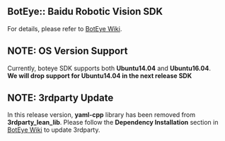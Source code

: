 ## BotEye:: Baidu Robotic Vision SDK ##

For details, please refer to [BotEye Wiki](https://github.com/baidu/boteye/wiki).

## NOTE: OS Version Support
Currently, boteye SDK supports both **Ubuntu14.04** and **Ubuntu16.04**.   
**We will drop support for Ubuntu14.04 in the next release SDK**

## NOTE: 3rdparty Update
In this release version, **yaml-cpp** library has been removed from **3rdparty_lean_lib**. Please follow the **Dependency Installation** section in [BotEye Wiki](https://github.com/baidu/boteye/wiki/Build) to update 3rdparty.
